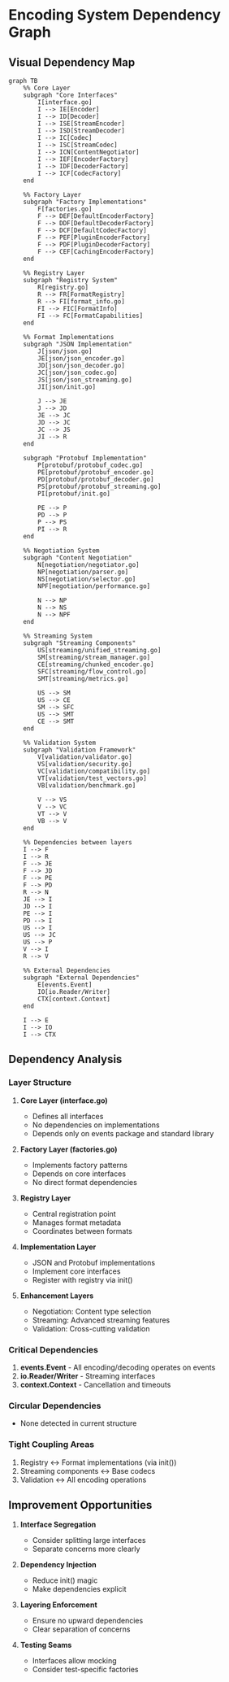 # Encoding System Dependency Graph

## Visual Dependency Map

```mermaid
graph TB
    %% Core Layer
    subgraph "Core Interfaces"
        I[interface.go]
        I --> IE[Encoder]
        I --> ID[Decoder]
        I --> ISE[StreamEncoder]
        I --> ISD[StreamDecoder]
        I --> IC[Codec]
        I --> ISC[StreamCodec]
        I --> ICN[ContentNegotiator]
        I --> IEF[EncoderFactory]
        I --> IDF[DecoderFactory]
        I --> ICF[CodecFactory]
    end

    %% Factory Layer
    subgraph "Factory Implementations"
        F[factories.go]
        F --> DEF[DefaultEncoderFactory]
        F --> DDF[DefaultDecoderFactory]
        F --> DCF[DefaultCodecFactory]
        F --> PEF[PluginEncoderFactory]
        F --> PDF[PluginDecoderFactory]
        F --> CEF[CachingEncoderFactory]
    end

    %% Registry Layer
    subgraph "Registry System"
        R[registry.go]
        R --> FR[FormatRegistry]
        R --> FI[format_info.go]
        FI --> FIC[FormatInfo]
        FI --> FC[FormatCapabilities]
    end

    %% Format Implementations
    subgraph "JSON Implementation"
        J[json/json.go]
        JE[json/json_encoder.go]
        JD[json/json_decoder.go]
        JC[json/json_codec.go]
        JS[json/json_streaming.go]
        JI[json/init.go]
        
        J --> JE
        J --> JD
        JE --> JC
        JD --> JC
        JC --> JS
        JI --> R
    end

    subgraph "Protobuf Implementation"
        P[protobuf/protobuf_codec.go]
        PE[protobuf/protobuf_encoder.go]
        PD[protobuf/protobuf_decoder.go]
        PS[protobuf/protobuf_streaming.go]
        PI[protobuf/init.go]
        
        PE --> P
        PD --> P
        P --> PS
        PI --> R
    end

    %% Negotiation System
    subgraph "Content Negotiation"
        N[negotiation/negotiator.go]
        NP[negotiation/parser.go]
        NS[negotiation/selector.go]
        NPF[negotiation/performance.go]
        
        N --> NP
        N --> NS
        N --> NPF
    end

    %% Streaming System
    subgraph "Streaming Components"
        US[streaming/unified_streaming.go]
        SM[streaming/stream_manager.go]
        CE[streaming/chunked_encoder.go]
        SFC[streaming/flow_control.go]
        SMT[streaming/metrics.go]
        
        US --> SM
        US --> CE
        SM --> SFC
        US --> SMT
        CE --> SMT
    end

    %% Validation System
    subgraph "Validation Framework"
        V[validation/validator.go]
        VS[validation/security.go]
        VC[validation/compatibility.go]
        VT[validation/test_vectors.go]
        VB[validation/benchmark.go]
        
        V --> VS
        V --> VC
        VT --> V
        VB --> V
    end

    %% Dependencies between layers
    I --> F
    I --> R
    F --> JE
    F --> JD
    F --> PE
    F --> PD
    R --> N
    JE --> I
    JD --> I
    PE --> I
    PD --> I
    US --> I
    US --> JC
    US --> P
    V --> I
    R --> V

    %% External Dependencies
    subgraph "External Dependencies"
        E[events.Event]
        IO[io.Reader/Writer]
        CTX[context.Context]
    end

    I --> E
    I --> IO
    I --> CTX
```

## Dependency Analysis

### Layer Structure

1. **Core Layer (interface.go)**
   - Defines all interfaces
   - No dependencies on implementations
   - Depends only on events package and standard library

2. **Factory Layer (factories.go)**
   - Implements factory patterns
   - Depends on core interfaces
   - No direct format dependencies

3. **Registry Layer**
   - Central registration point
   - Manages format metadata
   - Coordinates between formats

4. **Implementation Layer**
   - JSON and Protobuf implementations
   - Implement core interfaces
   - Register with registry via init()

5. **Enhancement Layers**
   - Negotiation: Content type selection
   - Streaming: Advanced streaming features
   - Validation: Cross-cutting validation

### Critical Dependencies

1. **events.Event** - All encoding/decoding operates on events
2. **io.Reader/Writer** - Streaming interfaces
3. **context.Context** - Cancellation and timeouts

### Circular Dependencies
- None detected in current structure

### Tight Coupling Areas
1. Registry ↔ Format implementations (via init())
2. Streaming components ↔ Base codecs
3. Validation ↔ All encoding operations

## Improvement Opportunities

1. **Interface Segregation**
   - Consider splitting large interfaces
   - Separate concerns more clearly

2. **Dependency Injection**
   - Reduce init() magic
   - Make dependencies explicit

3. **Layering Enforcement**
   - Ensure no upward dependencies
   - Clear separation of concerns

4. **Testing Seams**
   - Interfaces allow mocking
   - Consider test-specific factories